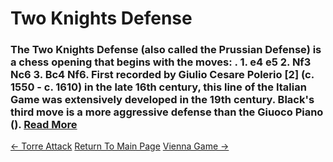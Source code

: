 # Two Knights Defense

### The Two Knights Defense (also called the Prussian Defense) is a chess opening that begins with the moves: . 1. e4 e5 2. Nf3 Nc6 3. Bc4 Nf6. First recorded by Giulio Cesare Polerio [2] (c. 1550 - c. 1610) in the late 16th century, this line of the Italian Game was extensively developed in the 19th century. Black's third move is a more aggressive defense than the Giuoco Piano ().  [Read More](https://en.wikipedia.org/wiki/Two_Knights_Defense)

[<- Torre Attack](TorreAttack.md)   [Return To Main Page](index.md)   [Vienna Game ->](ViennaGame.md)